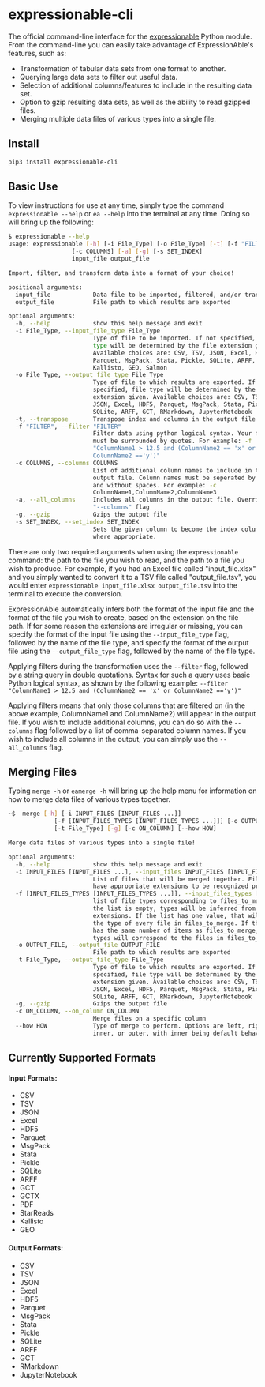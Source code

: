 # expressionable-cli
The official command-line interface for the [expressionable](https://github.com/srp33/expressionable) Python module.
From the command-line you can easily take advantage of ExpressionAble's features, such as:
* Transformation of tabular data sets from one format to another.
* Querying large data sets to filter out useful data.
* Selection of additional columns/features to include in the resulting data set.
* Option to gzip resulting data sets, as well as the ability to read gzipped files.
* Merging multiple data files of various types into a single file. 

## Install

```bash
pip3 install expressionable-cli
```

## Basic Use
To view instructions for use at any time, simply type the command `expressionable --help` or `ea --help` into the terminal at any time.
Doing so will bring up the following:
```bash
$ expressionable --help
usage: expressionable [-h] [-i File_Type] [-o File_Type] [-t] [-f "FILTER"]
                  [-c COLUMNS] [-a] [-g] [-s SET_INDEX]
                  input_file output_file

Import, filter, and transform data into a format of your choice!

positional arguments:
  input_file            Data file to be imported, filtered, and/or transformed
  output_file           File path to which results are exported

optional arguments:
  -h, --help            show this help message and exit
  -i File_Type, --input_file_type File_Type
                        Type of file to be imported. If not specified, file
                        type will be determined by the file extension given.
                        Available choices are: CSV, TSV, JSON, Excel, HDF5,
                        Parquet, MsgPack, Stata, Pickle, SQLite, ARFF, GCT,
                        Kallisto, GEO, Salmon
  -o File_Type, --output_file_type File_Type
                        Type of file to which results are exported. If not
                        specified, file type will be determined by the file
                        extension given. Available choices are: CSV, TSV,
                        JSON, Excel, HDF5, Parquet, MsgPack, Stata, Pickle,
                        SQLite, ARFF, GCT, RMarkdown, JupyterNotebook
  -t, --transpose       Transpose index and columns in the output file
  -f "FILTER", --filter "FILTER"
                        Filter data using python logical syntax. Your filter
                        must be surrounded by quotes. For example: -f
                        "ColumnName1 > 12.5 and (ColumnName2 == 'x' or
                        ColumnName2 =='y')"
  -c COLUMNS, --columns COLUMNS
                        List of additional column names to include in the
                        output file. Column names must be seperated by commas
                        and without spaces. For example: -c
                        ColumnName1,ColumnName2,ColumnName3
  -a, --all_columns     Includes all columns in the output file. Overrides the
                        "--columns" flag
  -g, --gzip            Gzips the output file
  -s SET_INDEX, --set_index SET_INDEX
                        Sets the given column to become the index column,
                        where appropriate.

```
There are only two required arguments when using the `expressionable` command: the path to the file you wish to read,
and the path to a file you wish to produce. For example, if you had an Excel file called "input_file.xlsx" and you 
simply wanted to convert it to a TSV file called "output_file.tsv", you would enter 
`expressionable input_file.xlsx output_file.tsv` into the terminal to execute the conversion.

ExpressionAble automatically infers both the format of the input file and the format of the file you wish to create, based
on the extension on the file path. If for some reason the extensions are irregular or missing, you can specify the 
format of the input file using the `--input_file_type` flag, followed by the name of the file type,
and specify the format of the output file using the `--output_file_type` flag, followed by the name of the file type.

Applying filters during the transformation uses the `--filter` flag, followed by a string query in double quotations.
Syntax for such a query uses basic Python logical syntax, as shown by the following example:
`--filter "ColumnName1 > 12.5 and (ColumnName2 == 'x' or ColumnName2 =='y')"`  

Applying filters means that only those columns that are filtered on (in the above example, ColumnName1 and ColumnName2)
will appear in the output file. If you wish to include additional columns, you can do so with the `--columns` flag 
followed by a list of comma-separated column names. If you wish to include all columns in the output, you can simply
use the `--all_columns` flag.

## Merging Files
Typing `merge -h` or `eamerge -h` will bring up the help menu for information on how to merge data files of various types together.

```bash
~$  merge [-h] [-i INPUT_FILES [INPUT_FILES ...]]
             [-f [INPUT_FILES_TYPES [INPUT_FILES_TYPES ...]]] [-o OUTPUT_FILE]
             [-t File_Type] [-g] [-c ON_COLUMN] [--how HOW]

Merge data files of various types into a single file!

optional arguments:
  -h, --help            show this help message and exit
  -i INPUT_FILES [INPUT_FILES ...], --input_files INPUT_FILES [INPUT_FILES ...]
                        List of files that will be merged together. Files must
                        have appropriate extensions to be recognized properly.
  -f [INPUT_FILES_TYPES [INPUT_FILES_TYPES ...]], --input_files_types [INPUT_FILES_TYPES [INPUT_FILES_TYPES ...]]
                        list of file types corresponding to files_to_merge. If
                        the list is empty, types will be inferred from file
                        extensions. If the list has one value, that will be
                        the type of every file in files_to_merge. If the list
                        has the same number of items as files_to_merge, the
                        types will correspond to the files in files_to_merge.
  -o OUTPUT_FILE, --output_file OUTPUT_FILE
                        File path to which results are exported
  -t File_Type, --output_file_type File_Type
                        Type of file to which results are exported. If not
                        specified, file type will be determined by the file
                        extension given. Available choices are: CSV, TSV,
                        JSON, Excel, HDF5, Parquet, MsgPack, Stata, Pickle,
                        SQLite, ARFF, GCT, RMarkdown, JupyterNotebook
  -g, --gzip            Gzips the output file
  -c ON_COLUMN, --on_column ON_COLUMN
                        Merge files on a specific column
  --how HOW             Type of merge to perform. Options are left, right,
                        inner, or outer, with inner being default behavior.

```


## Currently Supported Formats
#### Input Formats:
* CSV
* TSV
* JSON
* Excel
* HDF5
* Parquet
* MsgPack
* Stata
* Pickle
* SQLite
* ARFF
* GCT
* GCTX
* PDF
* StarReads
* Kallisto
* GEO

#### Output Formats:
* CSV 
* TSV
* JSON
* Excel
* HDF5
* Parquet
* MsgPack
* Stata 
* Pickle
* SQLite 
* ARFF 
* GCT 
* RMarkdown 
* JupyterNotebook
